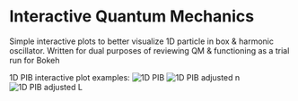 # Interactive Quantum Mechanics

Simple interactive plots to better visualize 1D particle in box & harmonic oscillator. Written for dual purposes of reviewing QM & functioning as a trial run for Bokeh

1D PIB interactive plot examples:
![1D PIB](https://user-images.githubusercontent.com/17757035/50542384-56623f00-0b71-11e9-9b2d-e4962dc892cc.png)
![1D PIB adjusted n](https://user-images.githubusercontent.com/17757035/50542393-74c83a80-0b71-11e9-9e61-8da2d46a2c17.png)
![1D PIB adjusted L](https://user-images.githubusercontent.com/17757035/50542398-890c3780-0b71-11e9-988b-a0fc256c3423.png)
